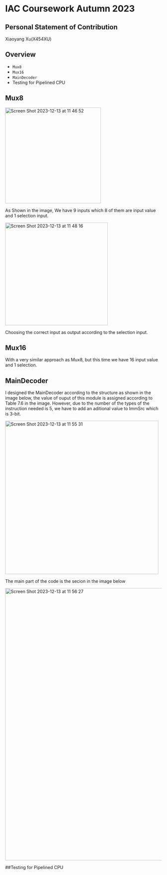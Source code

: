 # IAC Coursework Autumn 2023

## Personal Statement of Contribution

Xiaoyang Xu(X454XU)

## Overview

* `Mux8`
* `Mux16`
* `MainDecoder`
* Testing for Pipelined CPU

## Mux8

<img width="308" alt="Screen Shot 2023-12-13 at 11 46 52" src="https://github.com/ccrownhill/Team11/assets/109323873/1a62d94a-fb51-4b7a-b31a-2bf5ef0bc080">

As Shown in the image, We have 9 inputs which 8 of them are input value and 1 selection input.

<img width="330" alt="Screen Shot 2023-12-13 at 11 48 16" src="https://github.com/ccrownhill/Team11/assets/109323873/553e04b3-2ec2-4351-957b-47011a097ec2">

Choosing the correct input as output according to the selection input.

## Mux16

With a very similar approach as Mux8, but this time we have 16 input value and 1 selection.

## MainDecoder

I designed the MainDecoder according to the structure as shown in the image below, the value of ouput of this module is assigned according to Table 7.6 in the image. However, due to the number of the types of the instruction needed is 5, we have to add an aditional value to ImmSrc which is 3-bit.

<img width="493" alt="Screen Shot 2023-12-13 at 11 55 31" src="https://github.com/ccrownhill/Team11/assets/109323873/46d11ed9-3b14-455d-a39b-508ca032e2a4">

The main part of the code is the secion in the image below

<img width="875" alt="Screen Shot 2023-12-13 at 11 56 27" src="https://github.com/ccrownhill/Team11/assets/109323873/d9924371-3647-4e88-819f-f7cb69e5ed32">

##Testing for Pipelined CPU
